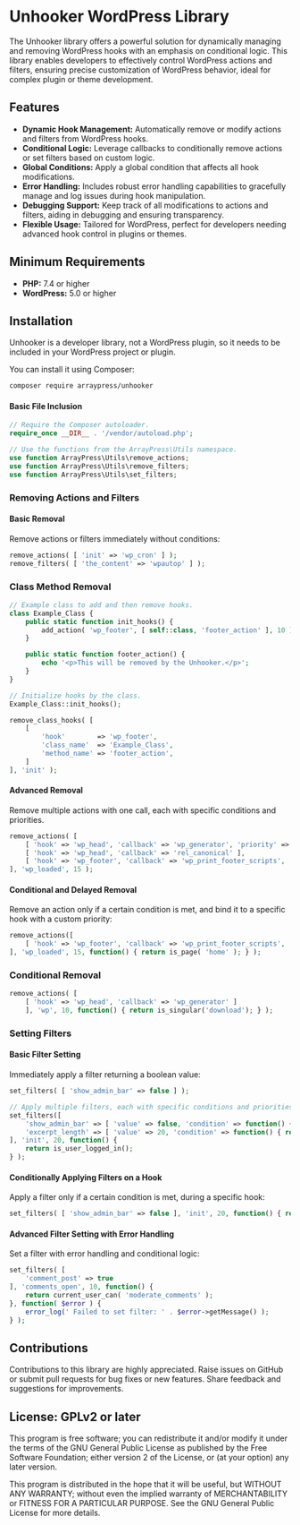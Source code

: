 # Unhooker WordPress Library

The Unhooker library offers a powerful solution for dynamically managing and removing WordPress hooks with an emphasis on conditional logic. This library enables developers to effectively control WordPress actions and filters, ensuring precise customization of WordPress behavior, ideal for complex plugin or theme development.

## Features ##

* **Dynamic Hook Management:** Automatically remove or modify actions and filters from WordPress hooks.
* **Conditional Logic:** Leverage callbacks to conditionally remove actions or set filters based on custom logic.
* **Global Conditions:** Apply a global condition that affects all hook modifications.
* **Error Handling:** Includes robust error handling capabilities to gracefully manage and log issues during hook manipulation.
* **Debugging Support:** Keep track of all modifications to actions and filters, aiding in debugging and ensuring transparency.
* **Flexible Usage:** Tailored for WordPress, perfect for developers needing advanced hook control in plugins or themes.

## Minimum Requirements ##

* **PHP:** 7.4 or higher
* **WordPress:** 5.0 or higher

## Installation ##

Unhooker is a developer library, not a WordPress plugin, so it needs to be included in your WordPress project or plugin.

You can install it using Composer:

```bash
composer require arraypress/unhooker
```

#### Basic File Inclusion

```php
// Require the Composer autoloader.
require_once __DIR__ . '/vendor/autoload.php';

// Use the functions from the ArrayPress\Utils namespace.
use function ArrayPress\Utils\remove_actions;
use function ArrayPress\Utils\remove_filters;
use function ArrayPress\Utils\set_filters;
```
### Removing Actions and Filters

#### Basic Removal

Remove actions or filters immediately without conditions:
```php
remove_actions( [ 'init' => 'wp_cron' ] );
remove_filters( [ 'the_content' => 'wpautop' ] );
```

### Class Method Removal

```php
// Example class to add and then remove hooks.
class Example_Class {
    public static function init_hooks() {
        add_action( 'wp_footer', [ self::class, 'footer_action' ], 10 );
    }

	public static function footer_action() {
		echo '<p>This will be removed by the Unhooker.</p>';
	}
}

// Initialize hooks by the class.
Example_Class::init_hooks();

remove_class_hooks( [
    [
        'hook'        => 'wp_footer',
        'class_name'  => 'Example_Class',
        'method_name' => 'footer_action',
    ]
], 'init' );
```

#### Advanced Removal

Remove multiple actions with one call, each with specific conditions and priorities.

```php
remove_actions( [
    [ 'hook' => 'wp_head', 'callback' => 'wp_generator', 'priority' => 1 ],
    [ 'hook' => 'wp_head', 'callback' => 'rel_canonical' ],
    [ 'hook' => 'wp_footer', 'callback' => 'wp_print_footer_scripts', 'priority' => 20 ]
], 'wp_loaded', 15 );
```

#### Conditional and Delayed Removal

Remove an action only if a certain condition is met, and bind it to a specific hook with a custom priority:

```php
remove_actions([
    [ 'hook' => 'wp_footer', 'callback' => 'wp_print_footer_scripts', 'priority' => 20 ]
], 'wp_loaded', 15, function() { return is_page( 'home' ); } );
```

### Conditional Removal

```php
remove_actions( [
    [ 'hook' => 'wp_head', 'callback' => 'wp_generator' ]
    ], 'wp', 10, function() { return is_singular('download'); } );
```
### Setting Filters

#### Basic Filter Setting

Immediately apply a filter returning a boolean value:

```php
set_filters( [ 'show_admin_bar' => false ] );

// Apply multiple filters, each with specific conditions and priorities.
set_filters([
    'show_admin_bar' => [ 'value' => false, 'condition' => function() { return !current_user_can('administrator'); } ],
    'excerpt_length' => [ 'value' => 20, 'condition' => function() { return is_home(); } ]
], 'init', 20, function() {
    return is_user_logged_in();
} );
```

#### Conditionally Applying Filters on a Hook

Apply a filter only if a certain condition is met, during a specific hook:

```php
set_filters( [ 'show_admin_bar' => false ], 'init', 20, function() { return ! is_user_logged_in(); } );
```

#### Advanced Filter Setting with Error Handling

Set a filter with error handling and conditional logic:

```php
set_filters( [
    'comment_post' => true
], 'comments_open', 10, function() {
    return current_user_can( 'moderate_comments' );
}, function( $error ) {
    error_log(' Failed to set filter: ' . $error->getMessage() );
} );
```

## Contributions

Contributions to this library are highly appreciated. Raise issues on GitHub or submit pull requests for bug
fixes or new features. Share feedback and suggestions for improvements.

## License: GPLv2 or later

This program is free software; you can redistribute it and/or modify it under the terms of the GNU General Public
License as published by the Free Software Foundation; either version 2 of the License, or (at your option) any later
version.

This program is distributed in the hope that it will be useful, but WITHOUT ANY WARRANTY; without even the implied
warranty of MERCHANTABILITY or FITNESS FOR A PARTICULAR PURPOSE. See the GNU General Public License for more details.